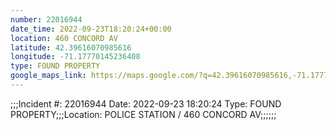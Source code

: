 ```yaml
---
number: 22016944
date_time: 2022-09-23T18:20:24+00:00
location: 460 CONCORD AV
latitude: 42.39616070985616
longitude: -71.17770145236408
type: FOUND PROPERTY
google_maps_link: https://maps.google.com/?q=42.39616070985616,-71.17770145236408
---
```


;;;Incident #: 22016944  Date: 2022-09-23 18:20:24   Type: FOUND PROPERTY;;;Location: POLICE STATION / 460 CONCORD AV;;;;;;
